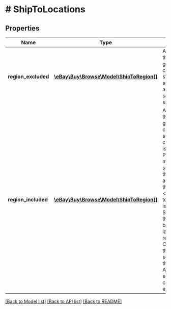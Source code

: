 # # ShipToLocations

## Properties

Name | Type | Description | Notes
------------ | ------------- | ------------- | -------------
**region_excluded** | [**\eBay\Buy\Browse\Model\ShipToRegion[]**](ShipToRegion.md) | An array of containers that express the large geographical regions, countries, state/provinces, or special locations within a country where the seller is not willing to ship to. | [optional]
**region_included** | [**\eBay\Buy\Browse\Model\ShipToRegion[]**](ShipToRegion.md) | An array of containers that express the large geographical regions, countries, or state/provinces within a country where the seller is willing to ship to. Prospective buyers must look at the shipping regions under this container, as well as the shipping regions that are under the &lt;b&gt;regionExcluded&lt;/b&gt; to see where the seller is willing to ship items. Sellers can specify that they ship &#39;Worldwide&#39;, but then add several large geographical regions (e.g. Asia, Oceania, Middle East) to the exclusion list, or sellers can specify that they ship to Europe and Africa, but then add several individual countries to the exclusion list. | [optional]

[[Back to Model list]](../../README.md#models) [[Back to API list]](../../README.md#endpoints) [[Back to README]](../../README.md)
